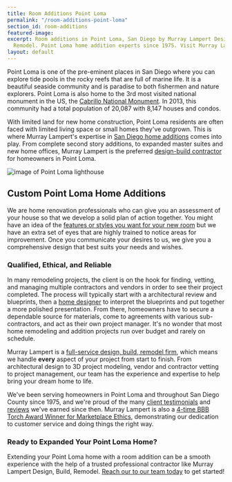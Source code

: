 ```yaml
---
title: Room Additions Point Loma
permalink: "/room-additions-point-loma"
section_id: room-additions
featured-image: 
excerpt: Room additions in Point Loma, San Diego by Murray Lampert Design, Build,
  Remodel. Point Loma home addition experts since 1975. Visit Murray Lampert today!
layout: default
---
```


Point Loma is one of the pre-eminent places in San Diego where you can explore tide pools in the rocky reefs that are full of marine life. It is a beautiful seaside community and is paradise to both fishermen and nature explorers. Point Loma is also home to the 3rd most visited national monument in the US, the [Cabrillo National Monument](https://www.nps.gov/cabr/index.htm). In 2013, this community had a total population of 20,087 with 8,147 houses and condos.

With limited land for new home construction, Point Loma residents are often faced with limited living space or small homes they've outgrown. This is where Murray Lampert's expertise in [San Diego home additions](/san-diego-room-additions) comes into play. From complete second story additions, to expanded master suites and new home offices, Murray Lampert is the preferred [design-build contractor](/san-diego-design-build-contractors) for homeowners in Point Loma.

![image of Point Loma lighthouse](https://c1.staticflickr.com/8/7049/6980651289_cdf80af829_b.jpg "Point Loma, San Diego")

## Custom Point Loma Home Additions

We are home renovation professionals who can give you an assessment of your house so that we develop a solid plan of action together. You might have an idea of the <a href="http://murraylampert.com/san-diego-home-design-services/">features or styles you want for your new room</a> but we have an extra set of eyes that are highly trained to notice areas for improvement. Once you communicate your desires to us, we give you a comprehensive design that best suits your needs and wishes.

### Qualified, Ethical, and Reliable

In many remodeling projects, the client is on the hook for finding, vetting, and managing multiple contractors and vendors in order to see their project completed. The process will typically start with a architectural review and blueprints, then a [home designer](/san-diego-home-design-services) to interpret the blueprints and put together a more polished presentation. From there, homeowners have to secure a dependable source for materials, come to agreements with various sub-contractors, and act as their own project manager. It's no wonder that most home remodeling and addition projects run over budget and rarely on schedule.

Murray Lampert is a [full-service design, build, remodel firm](/about-murray-lampert-design-build-remodel), which means we handle **every** aspect of your project from start to finish. From architectural design to 3D project modeling, vendor and contractor vetting to project management, our team has the experience and expertise to help bring your dream home to life.

We've been serving homeowners in Point Loma and throughout San Diego County since 1975, and we're proud of the many [client testimonials](/testimonials) and [reviews](/reviews) we've earned since then. Murray Lampert is also a [4-time BBB Torch Award Winner for Marketplace Ethics](/another-better-business-bureau-torch-award), demonstrating our dedication to customer service and doing things the right way.

### Ready to Expanded Your Point Loma Home?

Extending your Point Loma home with a room addition can be a smooth experience with the help of a trusted professional contractor like Murray Lampert Design, Build, Remodel. [Reach our to our team today](#quick-contact) to get started!

